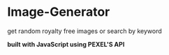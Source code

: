 # Image-Generator
get random royalty free images or search by keyword 

**built with JavaScript using PEXEL'S API**
